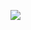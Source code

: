 <p><img align="center" src="https://github-profile-summary-cards.vercel.app/api/cards/profile-details?username=sayed-masud&theme=github"/></p>
